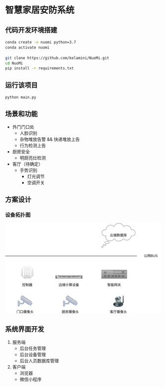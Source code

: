 # 智慧家居安防系统


## 代码开发环境搭建

```bash
conda create -n nuomi python=3.7
conda activate nuomi

git clone https://github.com/kelamini/NuoMi.git
cd NuoMi
pip install -r requirements.txt
```


## 运行该项目

```bash
python main.py
```


## 场景和功能
 - 外门门口处
    - 人脸识别
    - 杂物堆放告警 && 快递堆放上告
    - 行为检测上告
 - 厨房安全
    - 明厨亮灶检测
 - 客厅（待确定）
    - 手势识别
        - 灯光调节
        - 空调开关


## 方案设计

### 设备拓扑图

![设备拓扑图（device topology）](assets/device_topology.png)

 ## 系统界面开发

 1. 服务端
    - 后台任务管理
    - 后台设备管理
    - 后台人员数据库管理
 2. 客户端
    - 浏览器
    - 微信小程序
